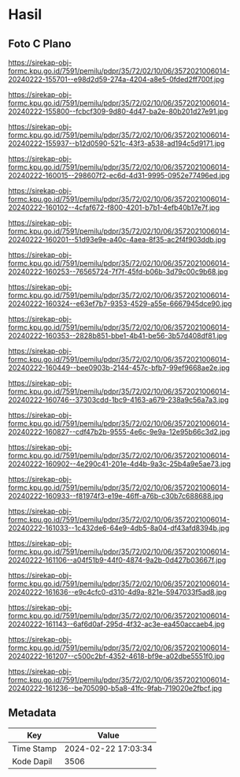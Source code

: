 # Hasil

## Foto C Plano

https://sirekap-obj-formc.kpu.go.id/7591/pemilu/pdpr/35/72/02/10/06/3572021006014-20240222-155701--e98d2d59-274a-4204-a8e5-0fded2ff700f.jpg

https://sirekap-obj-formc.kpu.go.id/7591/pemilu/pdpr/35/72/02/10/06/3572021006014-20240222-155800--fcbcf309-9d80-4d47-ba2e-80b201d27e91.jpg

https://sirekap-obj-formc.kpu.go.id/7591/pemilu/pdpr/35/72/02/10/06/3572021006014-20240222-155937--b12d0590-521c-43f3-a538-ad194c5d9171.jpg

https://sirekap-obj-formc.kpu.go.id/7591/pemilu/pdpr/35/72/02/10/06/3572021006014-20240222-160015--298607f2-ec6d-4d31-9995-0952e77496ed.jpg

https://sirekap-obj-formc.kpu.go.id/7591/pemilu/pdpr/35/72/02/10/06/3572021006014-20240222-160102--4cfaf672-f800-4201-b7b1-4efb40b17e7f.jpg

https://sirekap-obj-formc.kpu.go.id/7591/pemilu/pdpr/35/72/02/10/06/3572021006014-20240222-160201--51d93e9e-a40c-4aea-8f35-ac2f4f903ddb.jpg

https://sirekap-obj-formc.kpu.go.id/7591/pemilu/pdpr/35/72/02/10/06/3572021006014-20240222-160253--76565724-7f7f-45fd-b06b-3d79c00c9b68.jpg

https://sirekap-obj-formc.kpu.go.id/7591/pemilu/pdpr/35/72/02/10/06/3572021006014-20240222-160324--e63ef7b7-9353-4529-a55e-6667945dce90.jpg

https://sirekap-obj-formc.kpu.go.id/7591/pemilu/pdpr/35/72/02/10/06/3572021006014-20240222-160353--2828b851-bbe1-4b41-be56-3b57d408df81.jpg

https://sirekap-obj-formc.kpu.go.id/7591/pemilu/pdpr/35/72/02/10/06/3572021006014-20240222-160449--bee0903b-2144-457c-bfb7-99ef9668ae2e.jpg

https://sirekap-obj-formc.kpu.go.id/7591/pemilu/pdpr/35/72/02/10/06/3572021006014-20240222-160746--37303cdd-1bc9-4163-a679-238a9c56a7a3.jpg

https://sirekap-obj-formc.kpu.go.id/7591/pemilu/pdpr/35/72/02/10/06/3572021006014-20240222-160827--cdf47b2b-9555-4e6c-9e9a-12e95b66c3d2.jpg

https://sirekap-obj-formc.kpu.go.id/7591/pemilu/pdpr/35/72/02/10/06/3572021006014-20240222-160902--4e290c41-201e-4d4b-9a3c-25b4a9e5ae73.jpg

https://sirekap-obj-formc.kpu.go.id/7591/pemilu/pdpr/35/72/02/10/06/3572021006014-20240222-160933--f81974f3-e19e-46ff-a76b-c30b7c688688.jpg

https://sirekap-obj-formc.kpu.go.id/7591/pemilu/pdpr/35/72/02/10/06/3572021006014-20240222-161033--1c432de6-64e9-4db5-8a04-df43afd8394b.jpg

https://sirekap-obj-formc.kpu.go.id/7591/pemilu/pdpr/35/72/02/10/06/3572021006014-20240222-161106--a04f51b9-44f0-4874-9a2b-0d427b03667f.jpg

https://sirekap-obj-formc.kpu.go.id/7591/pemilu/pdpr/35/72/02/10/06/3572021006014-20240222-161636--e9c4cfc0-d310-4d9a-821e-5947033f5ad8.jpg

https://sirekap-obj-formc.kpu.go.id/7591/pemilu/pdpr/35/72/02/10/06/3572021006014-20240222-161143--6af6d0af-295d-4f32-ac3e-ea450accaeb4.jpg

https://sirekap-obj-formc.kpu.go.id/7591/pemilu/pdpr/35/72/02/10/06/3572021006014-20240222-161207--c500c2bf-4352-4618-bf9e-a02dbe5551f0.jpg

https://sirekap-obj-formc.kpu.go.id/7591/pemilu/pdpr/35/72/02/10/06/3572021006014-20240222-161236--be705090-b5a8-41fc-9fab-719020e2fbcf.jpg


## Metadata

| Key        | Value               |
| ---------- | ------------------- |
| Time Stamp | 2024-02-22 17:03:34 |
| Kode Dapil | 3506                |




